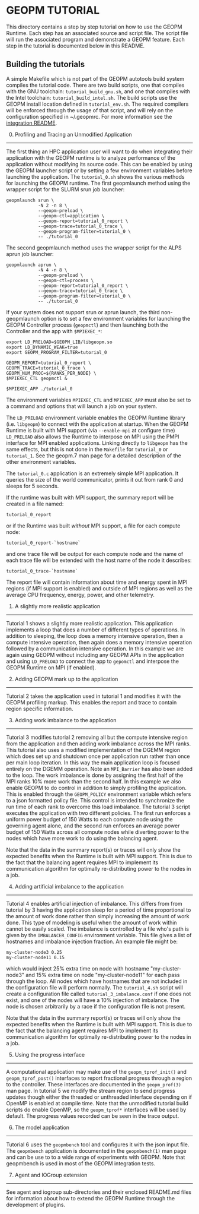GEOPM TUTORIAL
==============
This directory contains a step by step tutorial on how to use the
GEOPM Runtime.  Each step has an associated source and script file.
The script file will run the associated program and demonstrate a
GEOPM feature.  Each step in the tutorial is documented below in this
README.

Building the tutorials
----------------------
A simple Makefile which is not part of the GEOPM autotools build
system compiles the tutorial code.  There are two build scripts, one
that compiles with the GNU toolchain: `tutorial_build_gnu.sh`, and one
that compiles with the Intel toolchain: `tutorial_build_intel.sh`.
The build scripts use the GEOPM install location defined in
`tutorial_env.sh`.  The required compilers will be enforced through the
usage of that script, and will rely on the configuration specified in
~/.geopmrc.  For more information see the [integration
README](../integration/README.md#prerequisites).

0. Profiling and Tracing an Unmodified Application
--------------------------------------------------
The first thing an HPC application user will want to do when
integrating their application with the GEOPM runtime is to analyze
performance of the application without modifying its source code.
This can be enabled by using the GEOPM launcher script or by setting a
few environment variables before launching the application.  The
`tutorial_0.sh` shows the various  methods for launching the GEOPM
runtime.  The first geopmlaunch method using the wrapper script for the
SLURM srun job launcher:

    geopmlaunch srun \
                -N 2 -n 8 \
                --geopm-preload \
                --geopm-ctl=application \
                --geopm-report=tutorial_0_report \
                --geopm-trace=tutorial_0_trace \
                --geopm-program-filter=tutorial_0 \
                -- ./tutorial_0

The second geopmlaunch method uses the wrapper script for the ALPS
aprun job launcher:

    geopmlaunch aprun \
                -N 4 -n 8 \
                --geopm-preload \
                --geopm-ctl=process \
                --geopm-report=tutorial_0_report \
                --geopm-trace=tutorial_0_trace \
                --geopm-program-filter=tutorial_0 \
                -- ./tutorial_0

If your system does not support srun or aprun launch, the third
non-geopmlaunch option is to set a few environment variables for launching
the GEOPM Controller process (`geopmctl`) and then launching both
the Controller and the app with `$MPIEXEC_*`:

    export LD_PRELOAD=$GEOPM_LIB/libgeopm.so
    export LD_DYNAMIC_WEAK=true
    export GEOPM_PROGRAM_FILTER=tutorial_0

    GEOPM_REPORT=tutorial_0_report \
    GEOPM_TRACE=tutorial_0_trace \
    GEOPM_NUM_PROC=${RANKS_PER_NODE} \
    $MPIEXEC_CTL geopmctl &

    $MPIEXEC_APP ./tutorial_0

The environment variables `MPIEXEC_CTL` and `MPIEXEC_APP` must also be
set to a command and options that will launch a job on your system.

The `LD_PRELOAD` environment variable enables the GEOPM Runtime
library (i.e. `libgeopm`) to connect with the application at
startup.  When the GEOPM Runtime is built with MPI support (via
`--enable-mpi` at configure time) `LD_PRELOAD` also allows the Runtime
to interpose on MPI using the PMPI interface for MPI enabled
applications.  Linking directly to `libgeopm` has the same effects, but
this is not done in the `Makefile` for `tutorial_0` or `tutorial_1`.
See the geopm.7 man page for a detailed description of the other
environment variables.

The `tutorial_0.c` application is an extremely simple MPI application.
It queries the size of the world communicator, prints it out from rank
0 and sleeps for 5 seconds.

If the runtime was built with MPI support, the summary report will be
created in a file named:

    tutorial_0_report

or if the Runtime was built *without* MPI support, a file for each
compute node:

    tutorial_0_report-`hostname`

and one trace file will be output for each compute node and the name
of each trace file will be extended with the host name of the node it
describes:

    tutorial_0_trace-`hostname`

The report file will contain information about time and energy spent
in MPI regions (if MPI support is enabled) and outside of MPI regions
as well as the average CPU frequency, energy, power, and other
telemetry.

1. A slightly more realistic application
----------------------------------------
Tutorial 1 shows a slightly more realistic application.  This
application implements a loop that does a number of different types of
operations.  In addition to sleeping, the loop does a memory intensive
operation, then a compute intensive operation, then again does a
memory intensive operation followed by a communication intensive
operation.  In this example we are again using GEOPM without including
any GEOPM APIs in the application and using `LD_PRELOAD` to connect
the app to `gepomctl` and interpose the GEOPM Runtime on MPI (if enabled).

2. Adding GEOPM mark up to the application
------------------------------------------
Tutorial 2 takes the application used in tutorial 1 and modifies it
with the GEOPM profiling markup.  This enables the report and trace to
contain region specific information.

3. Adding work imbalance to the application
-------------------------------------------
Tutorial 3 modifies tutorial 2 removing all but the compute intensive
region from the application and then adding work imbalance across the
MPI ranks.  This tutorial also uses a modified implementation of the
DGEMM region which does set up and shutdown once per application run
rather than once per main loop iteration.  In this way the main
application loop is focused entirely on the DGEMM operation.  Note an
`MPI_Barrier` has also been added to the loop.  The work imbalance is
done by assigning the first half of the MPI ranks 10% more work than
the second half.  In this example we also enable GEOPM to do control
in addition to simply profiling the application.  This is enabled
through the `GEOPM_POLICY` environment variable which refers to a json
formatted policy file.  This control is intended to synchronize the
run time of each rank to overcome this load imbalance.  The tutorial 3
script executes the application with two different policies.  The
first run enforces a uniform power budget of 150 Watts to each compute
node using the governing agent alone, and the second run enforces an
average power budget of 150 Watts across all compute nodes while
diverting power to the nodes which have more work to do using the
balancing agent.

Note that the data in the summary report(s) or traces will only show
the expected benefits when the Runtime is built with MPI support.
This is due to the fact that the balancing agent requires MPI to
implement its communication algorithm for optimally re-distributing
power to the nodes in a job.

4. Adding artificial imbalance to the application
-------------------------------------------------
Tutorial 4 enables artificial injection of imbalance.  This differs
from from tutorial by 3 having the application sleep for a period of
time proportional to the amount of work done rather than simply
increasing the amount of work done.  This type of modeling is useful
when the amount of work within cannot be easily scaled.  The imbalance
is controlled by a file who's path is given by the `IMBALANCER_CONFIG`
environment variable.  This file gives a list of hostnames and
imbalance injection fraction.  An example file might be:

    my-cluster-node3 0.25
    my-cluster-node11 0.15

which would inject 25% extra time on node with hostname
"my-cluster-node3" and 15% extra time on node "my-cluster-node11" for
each pass through the loop.  All nodes which have hostnames that are
not included in the configuration file will perform normally.  The
`tutorial_4.sh` script will create a configuration file called
`tutorial_3_imbalance.conf` if one does not exist, and one of the
nodes will have a 10% injection of imbalance.  The node is chosen
arbitrarily by a race if the configuration file is not present.

Note that the data in the summary report(s) or traces will only show
the expected benefits when the Runtime is built with MPI support.
This is due to the fact that the balancing agent requires MPI to
implement its communication algorithm for optimally re-distributing
power to the nodes in a job.

5. Using the progress interface
-------------------------------
A computational application may make use of the `geopm_tprof_init()`
and `geopm_tprof_post()` interfaces to report fractional progress
through a region to the controller.  These interfaces are documented
in the `geopm_prof(3)` man page.  In tutorial 5 we modify the stream
region to send progress updates though either the threaded or
unthreaded interface depending on if OpenMP is enabled at compile
time.  Note that the unmodified tutorial build scripts do enable
OpenMP, so the `geopm_tprof*` interfaces will be used by default.  The
progress values recorded can be seen in the trace output.

6. The model application
------------------------
Tutorial 6 uses the `geopmbench` tool and configures it with the json
input file.  The `geopmbench` application is documented in the
`geopmbench(1)` man page and can be use to to a wide range of
experiments with GEOPM.  Note that geopmbench is used in most
of the GEOPM integration tests.

7. Agent and IOGroup extension
------------------------------
See agent and iogroup sub-directories and their enclosed README.md
files for information about how to extend the GEOPM Runtime through
the development of plugins.
